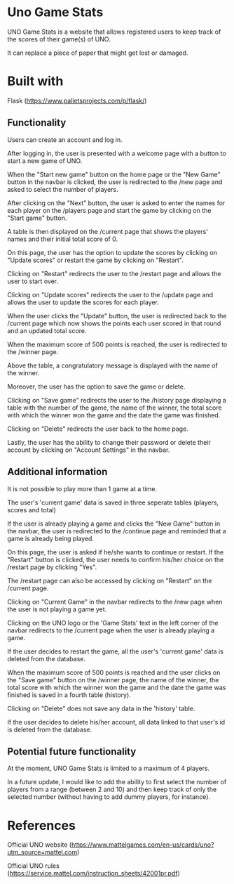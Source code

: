 # Uno Game Stats

UNO Game Stats is a website that allows registered users to keep track of the scores of their game(s) of UNO.

It can replace a piece of paper that might get lost or damaged.

# Built with

Flask (https://www.palletsprojects.com/p/flask/)

## Functionality

Users can create an account and log in.

After logging in, the user is presented with a welcome page with a button to start a new game of UNO.

When the "Start new game" button on the home page or the "New Game" button in the navbar is clicked, the user is redirected to the /new page and asked to select the number of players.

After clicking on the "Next" button, the user is asked to enter the names for each player on the /players page and start the game by clicking on the "Start game" button.

A table is then displayed on the /current page that shows the players' names and their initial total score of 0.

On this page, the user has the option to update the scores by clicking on "Update scores" or restart the game by clicking on "Restart".

Clicking on "Restart" redirects the user to the /restart page and allows the user to start over.

Clicking on "Update scores" redirects the user to the /update page and allows the user to update the scores for each player.

When the user clicks the "Update" button, the user is redirected back to the /current page which now shows the points each user scored in that round and an updated total score.

When the maximum score of 500 points is reached, the user is redirected to the /winner page.

Above the table, a congratulatory message is displayed with the name of the winner.

Moreover, the user has the option to save the game or delete.

Clicking on "Save game" redirects the user to the /history page displaying a table with the number of the game, the name of the winner, the total score with which the winner won the game and the date the game was finished.

Clicking on "Delete" redirects the user back to the home page.

Lastly, the user has the ability to change their password or delete their account by clicking on "Account Settings" in the navbar.

## Additional information

It is not possible to play more than 1 game at a time.

The user's 'current game' data is saved in three seperate tables (players, scores and total)

If the user is already playing a game and clicks the "New Game" button in the navbar, the user is redirected to the /continue page and reminded that a game is already being played.

On this page, the user is asked if he/she wants to continue or restart. If the "Restart" button is clicked, the user needs to confirm his/her choice on the /restart page by clicking "Yes".

The /restart page can also be accessed by clicking on "Restart" on the /current page.

Clicking on "Current Game" in the navbar redirects to the /new page when the user is not playing a game yet.

Clicking on the UNO logo or the 'Game Stats' text in the left corner of the navbar redirects to the /current page when the user is already playing a game.

If the user decides to restart the game, all the user's 'current game' data is deleted from the database.

When the maximum score of 500 points is reached and the user clicks on the "Save game" button on the /winner page, the name of the winner, the total score with which the winner won the game and the date the game was finished is saved in a fourth table (history).

Clicking on "Delete" does not save any data in the 'history' table.

If the user decides to delete his/her account, all data linked to that user's id is deleted from the database.

## Potential future functionality

At the moment, UNO Game Stats is limited to a maximum of 4 players.

In a future update, I would like to add the ability to first select the number of players from a range (between 2 and 10) and then keep track of only the selected number (without having to add dummy players, for instance).

# References

Official UNO website (https://www.mattelgames.com/en-us/cards/uno?utm_source=mattel.com)

Official UNO rules (https://service.mattel.com/instruction_sheets/42001pr.pdf)
